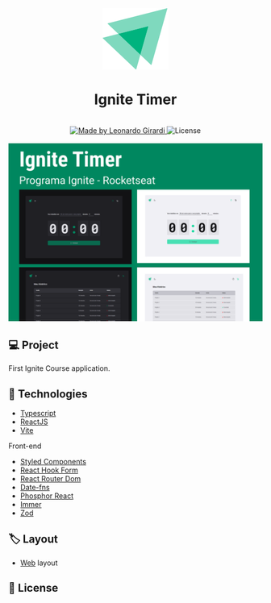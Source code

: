 <div align="center">
   <img src='https://github.com/Leozerassauro/Ignite/blob/main/ReactJS/01-ignite-feed/src/assets/ignite-logo.svg'>   
   <h1>Ignite Timer</h1>
   <br/>
   <div>
      <a href="https://www.linkedin.com/in/leonardo-girardi-494958171/">
      <img alt="Made by Leonardo Girardi" src="https://img.shields.io/badge/made%20by-LeonardoGirardi-%2304D361">
      </a>
      <img alt="License" src="https://img.shields.io/badge/license-MIT-brightgreen">
   </div>
   <br/>
   <div>
      <img alt="" title="" src="https://github.com/Leozerassauro/Ignite/blob/main/ReactJS/02-ignite-timer/images/Cover.png" width="1400px" />
   </div>
</div>

## :computer: Project
First Ignite Course application.

## :rocket: Technologies
- [Typescript](https://www.typescriptlang.org)
- [ReactJS](https://reactjs.org/)
- [Vite](https://vitejs.dev)

Front-end
- [Styled Components](https://styled-components.com/)
- [React Hook Form](https://react-hook-form.com/)
- [React Router Dom](https://reactrouter.com/en/main)
- [Date-fns](https://date-fns.org/docs/Getting-Started)
- [Phosphor React](https://phosphoricons.com)
- [Immer](https://github.com/immerjs/immer)
- [Zod](https://zod.dev/)

## :label: Layout
- [Web](https://www.figma.com/community/file/1127351821076435124) layout

## :memo: License

